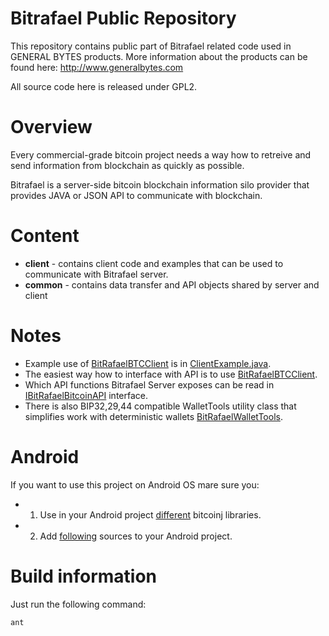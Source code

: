 Bitrafael Public Repository
===========

This repository contains public part of Bitrafael related code used in GENERAL BYTES products.
More information about the products can be found here: http://www.generalbytes.com

All source code here is released under GPL2.

Overview
========
Every commercial-grade bitcoin project needs a way how to retreive and send information from blockchain as quickly as possible.

Bitrafael is a server-side bitcoin blockchain information silo provider that provides JAVA or JSON API to communicate with blockchain.


Content
=======
* **client** - contains client code and examples that can be used to communicate with Bitrafael server.
* **common** - contains data transfer and API objects shared by server and client

Notes
==========
* Example use of <a href="https://github.com/GENERALBYTESCOM/bitrafael_public/blob/master/bitrafael_client/src/com/generalbytes/bitrafael/api/client/BitRafaelBTCClient.java">BitRafaelBTCClient</a> is in <a href="https://github.com/GENERALBYTESCOM/bitrafael_public/blob/master/bitrafael_client/src/com/generalbytes/bitrafael/api/client/ClientExample.java">ClientExample.java</a>.
* The easiest way how to interface with API is to use <a href="https://github.com/GENERALBYTESCOM/bitrafael_public/blob/master/bitrafael_client/src/com/generalbytes/bitrafael/api/client/BitRafaelBTCClient.java">BitRafaelBTCClient</a>.
* Which API functions Bitrafael Server exposes can be read in <a href="https://github.com/GENERALBYTESCOM/bitrafael_public/blob/master/bitrafael_common/src/com/generalbytes/bitrafael/api/IBitRafaelBitcoinAPI.java">IBitRafaelBitcoinAPI</a> interface.
* There is also BIP32,29,44 compatible WalletTools utility class that simplifies work with deterministic wallets <a href="https://github.com/GENERALBYTESCOM/bitrafael_public/blob/master/bitrafael_client/src/com/generalbytes/bitrafael/api/wallet/BitRafaelWalletTools.java">BitRafaelWalletTools</a>.




Android
=======
If you want to use this project on Android OS mare sure you:
* 1. Use in your Android project <a href="https://github.com/GENERALBYTESCOM/bitrafael_public/tree/master/bitrafael_client/libs_android">different</a> bitcoinj libraries.
* 2. Add <a href="https://github.com/GENERALBYTESCOM/bitrafael_public/tree/master/bitrafael_common/src_android">following</a> sources to your Android project.

Build information
=================
Just run the following command:
```bash
ant
```
